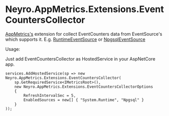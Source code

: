 # Neyro.AppMetrics.Extensions.EventCountersCollector
[AppMetrics's](https://github.com/AppMetrics/AppMetrics) extension for collect EventCounters data from EventSource's which supports it. E.g. [RuntimeEventSource](https://github.com/dotnet/coreclr/blob/release/3.0/src/System.Private.CoreLib/src/System/Diagnostics/Eventing/RuntimeEventSource.cs) or [NpgsqlEventSource](https://github.com/npgsql/npgsql/blob/dev/src/Npgsql/NpgsqlEventSource.cs)

Usage:

Just add EventCountersCollector as HostedService in your AspNetCore app.

```
services.AddHostedService(sp => new Neyro.AppMetrics.Extensions.EventCountersCollector(
	sp.GetRequiredService<IMetricsRoot>(),
    new Neyro.AppMetrics.Extensions.EventCountersCollectorOptions
    {
		RefreshIntervalSec = 5,
        EnabledSources = new[] { "System.Runtime", "Npgsql" }
    }
));
```

